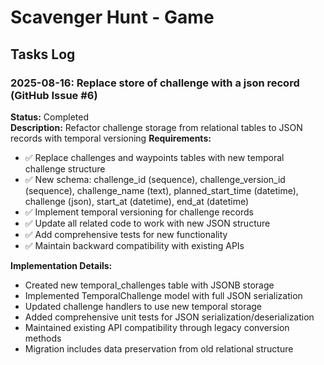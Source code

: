 
# Scavenger Hunt - Game

## Tasks Log

### 2025-08-16: Replace store of challenge with a json record (GitHub Issue #6)
**Status:** Completed  
**Description:** Refactor challenge storage from relational tables to JSON records with temporal versioning
**Requirements:**
- ✅ Replace challenges and waypoints tables with new temporal challenge structure
- ✅ New schema: challenge_id (sequence), challenge_version_id (sequence), challenge_name (text), planned_start_time (datetime), challenge (json), start_at (datetime), end_at (datetime)
- ✅ Implement temporal versioning for challenge records
- ✅ Update all related code to work with new JSON structure
- ✅ Add comprehensive tests for new functionality
- ✅ Maintain backward compatibility with existing APIs

**Implementation Details:**
- Created new temporal_challenges table with JSONB storage
- Implemented TemporalChallenge model with full JSON serialization
- Updated challenge handlers to use new temporal storage
- Added comprehensive unit tests for JSON serialization/deserialization
- Maintained existing API compatibility through legacy conversion methods
- Migration includes data preservation from old relational structure
